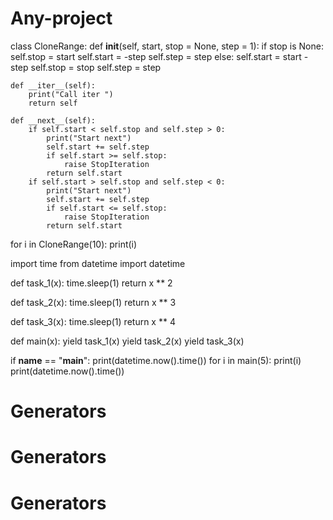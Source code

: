 # Any-project
class CloneRange:
    def __init__(self, start, stop = None, step = 1):
        if stop is None:
            self.stop = start
            self.start = -step
            self.step = step
        else:
            self.start = start - step
            self.stop = stop
            self.step = step

    def __iter__(self):
        print("Call iter ")
        return self

    def __next__(self):
        if self.start < self.stop and self.step > 0:
            print("Start next")
            self.start += self.step
            if self.start >= self.stop:
                raise StopIteration
            return self.start
        if self.start > self.stop and self.step < 0:
            print("Start next")
            self.start += self.step
            if self.start <= self.stop:
                raise StopIteration
            return self.start

for i in CloneRange(10):
    print(i)




import time
from datetime import datetime

def task_1(x):
    time.sleep(1)
    return x ** 2

def task_2(x):
    time.sleep(1)
    return x ** 3

def task_3(x):
    time.sleep(1)
    return x ** 4

def main(x):
    yield task_1(x)
    yield task_2(x)
    yield task_3(x)

if __name__ == "__main__":
    print(datetime.now().time())
    for i in main(5):
        print(i)
    print(datetime.now().time())
# Generators
# Generators
# Generators

